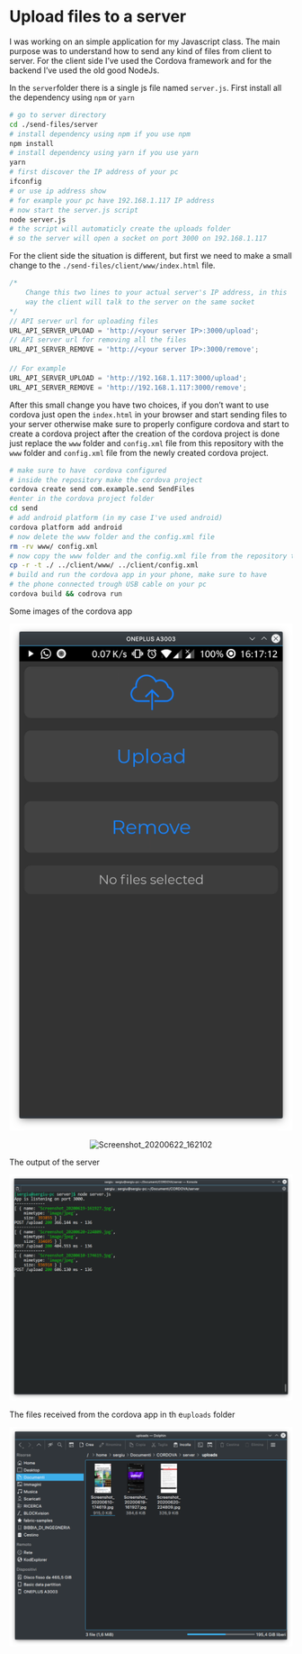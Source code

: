 # Upload files to a server

I was working on an simple application for my Javascript class. The main purpose was to understand how to send any kind of files from client to server. For the client side I’ve used the Cordova framework and for the backend I’ve used the old good NodeJs.

In the `server`folder there is a single js file named `server.js`. First install all the dependency using `npm` or `yarn`

```bash
# go to server directory
cd ./send-files/server
# install dependency using npm if you use npm
npm install
# install dependency using yarn if you use yarn
yarn
# first discover the IP address of your pc
ifconfig
# or use ip address show 
# for example your pc have 192.168.1.117 IP address
# now start the server.js script
node server.js
# the script will automaticly create the uploads folder
# so the server will open a socket on port 3000 on 192.168.1.117
```

For the client side the situation is different, but first we need to make a small change to the `./send-files/client/www/index.html` file.

```javascript
/* 
	Change this two lines to your actual server's IP address, in this 
	way the client will talk to the server on the same socket
*/
// API server url for uploading files
URL_API_SERVER_UPLOAD = 'http://<your server IP>:3000/upload';
// API server url for removing all the files
URL_API_SERVER_REMOVE = 'http://<your server IP>:3000/remove';

// For example
URL_API_SERVER_UPLOAD = 'http://192.168.1.117:3000/upload';
URL_API_SERVER_REMOVE = 'http://192.168.1.117:3000/remove';
```

After this small change you have two choices, if you don’t want to use cordova just open the `index.html` in your browser and start sending files to your server otherwise make sure to  properly configure cordova and start to create a cordova project after the creation of the cordova project is done just replace the `www` folder and `config.xml` file  from this repository with the `www` folder and `config.xml` file from the newly created cordova project.

```bash
# make sure to have  cordova configured
# inside the repository make the cordova project
cordova create send com.example.send SendFiles
#enter in the cordova project folder
cd send
# add android platform (in my case I've used android)
cordova platform add android
# now delete the www folder and the config.xml file
rm -rv www/ config.xml
# now copy the www folder and the config.xml file from the repository to the cordova project
cp -r -t ./ ../client/www/ ../client/config.xml
# build and run the cordova app in your phone, make sure to have 
# the phone connected trough USB cable on your pc
cordova build && codrova run
```

Some images of the cordova app
<p align="center">
   <img src="./docs/Screenshot_20200622_161712.png" alt="Screenshot_20200622_161712"" />
</p>

<p align="center">
    <img src="./docs/./docs/Screenshot_20200622_162102.png" alt="Screenshot_20200622_162102"" />
</p>

The output of the server

![Screenshot_20200622_162112](./docs/Screenshot_20200622_162112.png)

The files received from the cordova app in th e`uploads` folder

![Screenshot_20200622_162116](./docs/Screenshot_20200622_162116.png)
